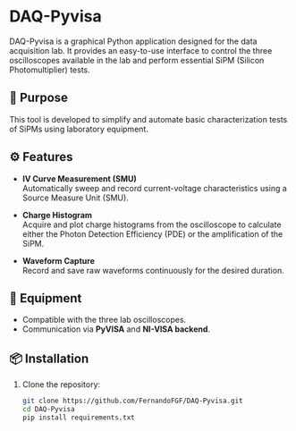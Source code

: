 # DAQ-Pyvisa

DAQ-Pyvisa is a graphical Python application designed for the data acquisition lab. It provides an easy-to-use interface to control the three oscilloscopes available in the lab and perform essential SiPM (Silicon Photomultiplier) tests.

## 🎯 Purpose

This tool is developed to simplify and automate basic characterization tests of SiPMs using laboratory equipment.

## ⚙️ Features

- **IV Curve Measurement (SMU)**  
  Automatically sweep and record current-voltage characteristics using a Source Measure Unit (SMU).

- **Charge Histogram**  
  Acquire and plot charge histograms from the oscilloscope to calculate either the Photon Detection Efficiency (PDE) or the amplification of the SiPM.

- **Waveform Capture**  
  Record and save raw waveforms continuously for the desired duration.

## 🧪 Equipment

- Compatible with the three lab oscilloscopes.
- Communication via **PyVISA** and **NI-VISA backend**.

## 📦 Installation

1. Clone the repository:

   ```bash
   git clone https://github.com/FernandoFGF/DAQ-Pyvisa.git
   cd DAQ-Pyvisa
   pip install requirements.txt
